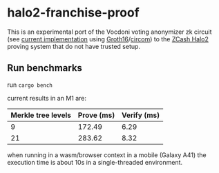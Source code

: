 # halo2-franchise-proof

This is an experimental port of the Vocdoni voting anonymizer zk circuit (see [current implementation](https://https://github.com/vocdoni/zk-franchise-proof-circuit) using [Groth16](http://www.zeroknowledgeblog.com/index.php/groth16)/[circom](https://github.com/iden3/circom)) to the [ZCash Halo2](https://zcash.github.io/halo2) proving system that do not have trusted setup.

## Run benchmarks

run `cargo bench`

current results in an M1 are:

| Merkle tree levels | Prove (ms) | Verify (ms) |
| -------- | -------- | -------- |
| 9     | 172.49     | 6.29     |
| 21     | 283.62     | 8.32     |

when running in a wasm/browser context in a mobile (Galaxy A41) the execution time is about 10s in a single-threaded environment.

